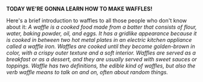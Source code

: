 **TODAY WE'RE GONNA LEARN HOW TO MAKE WAFFLES!**

Here's a brief introduction to waffles to all those people who don't know about it:
      *A waffle is a cooked food made from a batter that consists of flour, water, baking powder, oil, and eggs. It has a gridlike appearance because it is cooked in between two hot metal plates in an electric kitchen appliance called a waffle iron. Waffles are cooked until they become golden-brown in color, with a crispy outer texture and a soft interior. Waffles are served as a breakfast or as a dessert, and they are usually served with sweet sauces or toppings. Waffle has two definitions, the edible kind of waffles, but also the verb waffle means to talk on and on, often about random things.*